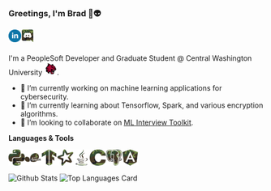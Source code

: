 ### Greetings, I'm Brad 👋👽

<a href="https://www.linkedin.com/in/bareeves/">
  <img align="left" alt="Brad's LinkedIn" width="25px" src="assets/linkedin.svg" />
</a>
<a href="https://discord.gg/mMUktshNH4">
  <img align="left" alt="Brad's Discord" width="25px" src="assets/discord.svg" />
</a> 

<br />
<br />

I'm a PeopleSoft Developer and Graduate Student @ Central Washington University <img alt="Wildcat Logo" width="25px" src="https://raw.githubusercontent.com/reevesba/reevesba/master/assets/cwu.png"/>.

- 🔭 I’m currently working on machine learning applications for cybersecurity.
- 🌱 I’m currently learning about Tensorflow, Spark, and various encryption algorithms.
- 👯 I’m looking to collaborate on [ML Interview Toolkit](https://github.com/reevesba/mlit).

**Languages & Tools**

<img align="left" alt="python" width="32px" src="assets/python.svg" />
<img align="left" alt="sklearn" width="32px" src="assets/sklearn.svg" />
<img align="left" alt="tensorflow" width="32px" src="assets/tensorflow.svg" />
<img align="left" alt="spark" width="32px" src="assets/spark.svg" />
<img align="left" alt="java" width="32px" src="assets/java.svg" />
<img align="left" alt="c" width="32px" src="assets/c.svg" />
<img align="left" alt="postgres" width="32px" src="assets/postgresql.svg" />
<img align="left" alt="angular" width="32px" src="assets/angular.svg" />

<br />
<br />

![Github Stats](https://github-readme-stats.vercel.app/api?username=reevesba&theme=darcula&show_icons=true&count_private=true)
![Top Languages Card](https://github-readme-stats.vercel.app/api/top-langs/?username=reevesba&theme=darcula&layout=compact&langs_count=8)

<!--
**reevesba/reevesba** is a ✨ _special_ ✨ repository because its `README.md` (this file) appears on your GitHub profile.

Here are some ideas to get you started:

- 🔭 I’m currently working on ...
- 🌱 I’m currently learning ...
- 👯 I’m looking to collaborate on ...
- 🤔 I’m looking for help with ...
- 💬 Ask me about ...
- 📫 How to reach me: ...
- 😄 Pronouns: ...
- ⚡ Fun fact: ...
-->
